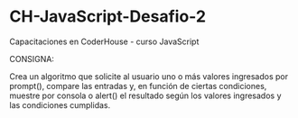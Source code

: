 # CH-JavaScript-Desafio-2
Capacitaciones en CoderHouse - curso JavaScript

CONSIGNA:

Crea un algoritmo que solicite al usuario uno o más valores ingresados por prompt(), compare las entradas y, en función de ciertas condiciones, muestre por consola o alert() el resultado según los valores ingresados y las condiciones cumplidas. 
